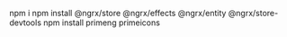 npm i
npm install @ngrx/store @ngrx/effects @ngrx/entity @ngrx/store-devtools
npm install primeng primeicons


